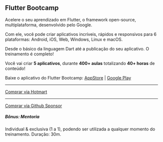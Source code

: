 ## Flutter Bootcamp

Acelere o seu aprendizado em Flutter, o framework open-source, multiplataforma, desenvolvido pelo Google.

Com ele, você pode criar aplicativos incríveis, rápidos e responsivos para 6 plataformas: Android, iOS, Web, Windows, Linux e macOS.

Desde o básico da linguagem Dart até a publicação do seu aplicativo. O treinamento é completo!

Você vai criar **5 aplicativos**, durante **400+ aulas** totalizando **40+ horas** de conteúdo!

Baixe o aplicativo do Flutter Bootcamp: [AppStore](https://apps.apple.com/us/app/flutter-bootcamp/id6447147432) | [Google Play](https://play.google.com/store/apps/details?id=br.com.flutterbootcamp.aplicativo)

---

[Comprar via Hotmart](https://hotmart.com/pt-br/marketplace/produtos/flutter-bootcamp/J14965886Y)

---

[Comprar via Github Sponsor](https://github.com/sponsors/flutterbootcamp?frequency=one-time)

##### Bônus: Mentoria

Individual & exclusiva (1 a 1), podendo ser utilizada a qualquer momento do treinamento. Duração: 30m.
